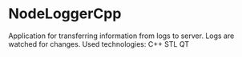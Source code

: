 # NodeLoggerCpp
Application for transferring information from logs to server. Logs are watched for changes.
Used technologies: C++ STL QT
